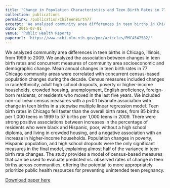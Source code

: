```yaml
---
title: "Change in Population Characteristics and Teen Birth Rates in 77 Community Areas: Chicago, Illinois, 1999–2009"
collection: publications
permalink: /publication/ChiTeenBirth77
excerpt: 'We analyzed community area differences in teen births in Chicago, Illinois, from 1999 to 2009.'
date: 2015-07-01
venue: 'Public Health Reports'
paperurl: 'https://www.ncbi.nlm.nih.gov/pmc/articles/PMC4547582/'
---
```

We analyzed community area differences in teen births in Chicago, Illinois, from 1999 to 2009. We analyzed the association between changes in teen birth rates and concurrent measures of community area socioeconomic and demographic change. Mean annual changes in teen birth rates in 77 Chicago community areas were correlated with concurrent census-based population changes during the decade. Census measures included changes in race/ethnicity, adult high school dropouts, poverty or higher-income households, crowded housing, unemployment, English proficiency, foreign-born residents, or residents who moved in the last five years. We included non-collinear census measures with a p<0.1 bivariate association with change in teen births in a stepwise multiple linear regression model. Teen birth rates in Chicago fell faster than the overall birth rates, from 85 births per 1,000 teens in 1999 to 57 births per 1,000 teens in 2009. There were strong positive associations between increases in the percentage of residents who were black and Hispanic, poor, without a high school diploma, and living in crowded housing, and a negative association with an increase in higher-income households. Population changes in poverty, Hispanic population, and high school dropouts were the only significant measures in the final model, explaining almost half of the variance in teen birth rate changes. The study provides a model of census-based measures that can be used to evaluate predicted vs. observed rates of change in teen births across communities, offering the potential to more appropriately prioritize public health resources for preventing unintended teen pregnancy.

[Download paper here](https://www.ncbi.nlm.nih.gov/pmc/articles/PMC4547582/pdf/phr130000372.pdf)
